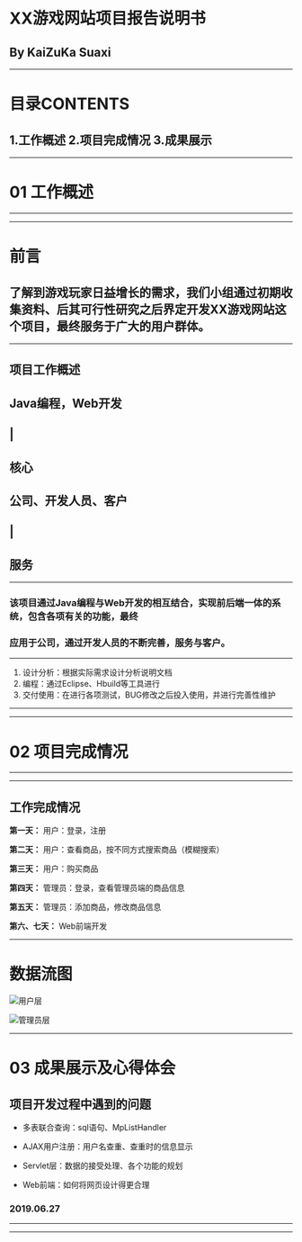 # XX游戏网站项目报告说明书

By KaiZuKa Suaxi 
---
---

# 目录CONTENTS
1.工作概述
2.项目完成情况
3.成果展示
---
---


#   01 工作概述
---
---

#           前言
## 了解到游戏玩家日益增长的需求，我们小组通过初期收集资料、后其可行性研究之后界定开发XX游戏网站这个项目，最终服务于广大的用户群体。
---

## 项目工作概述
## Java编程，Web开发 
##       |
##       核心

## 公司、开发人员、客户
##        |
##       服务
---

### 该项目通过Java编程与Web开发的相互结合，实现前后端一体的系统，包含各项有关的功能，最终
### 应用于公司，通过开发人员的不断完善，服务与客户。    
---
1. 设计分析：根据实际需求设计分析说明文档
2. 编程：通过Eclipse、Hbuild等工具进行
3. 交付使用：在进行各项测试，BUG修改之后投入使用，并进行完善性维护

---
---


#   02 项目完成情况
---
---

## 工作完成情况

**第一天：** 用户：登录，注册

**第二天：** 用户：查看商品，按不同方式搜索商品（模糊搜索）

**第三天：** 用户：购买商品

**第四天：** 管理员：登录，查看管理员端的商品信息

**第五天：** 管理员：添加商品，修改商品信息

**第六、七天：** Web前端开发

---

# 数据流图
![](https:/github.com/suaxi/ProjectDemo/raw/master/WebContent/images/user.png "用户层")

![](/ProjectDemo/blob/master/WebContent/images/admin.png "管理员层")

---

#   03 成果展示及心得体会

## 项目开发过程中遇到的问题

+ 多表联合查询：sql语句、MpListHandler

+ AJAX用户注册：用户名查重、查重时的信息显示

+ Servlet层：数据的接受处理、各个功能的规划

+ Web前端：如何将网页设计得更合理

###                                                2019.06.27
---
---

